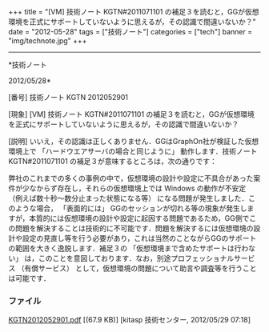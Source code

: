 ﻿+++
title = "[VM] 技術ノート KGTN#2011071101 の補足３を読むと，GGが仮想環境を正式にサポートしていないように思えるが，その認識で間違いないか？"
date = "2012-05-28"
tags = ["技術ノート"]
categories = ["tech"]
banner = "img/technote.jpg"
+++

-----------------------------------------------------------------------------------------------------------------------------

*技術ノート

2012/05/28*


[番号]
技術ノート KGTN 2012052901

[現象]
[VM] 技術ノート KGTN#2011071101
の補足３を読むと，GGが仮想環境を正式にサポートしていないように思えるが，その認識で間違いないか？

[説明]
いいえ，その認識は正しくありません．GGはGraphOn社が検証した仮想環境上で
「ハードウエアサーバの場合と同じように」 動作します．技術ノート
KGTN#2011071101 の補足３が意味するところは，次の通りです：

弊社のこれまでの多くの事例の中で，仮想環境の設計や設定に不具合があった案件が少なからず存在し，それらの仮想環境上では
Windows の動作が不安定 （例えば数十秒〜数分止まった状態になる等）
になる問題が発生しました．このような場合， 「表面的には」
GGのセッションが切れる等の現象が発生しますが，本質的には仮想環境の設計や設定に起因する問題であるため，GG側でこの問題を解決することは技術的に不可能です．問題を解決するには仮想環境の設計や設定の見直し等を行う必要があり，これは当然のことながらGGのサポートの範囲を大きく逸脱します．補足３の
「仮想環境まで含めたサポートは行わない」
は，このことを意図しております．なお，別途プロフェッショナルサービス
（有償サービス）
として，仮想環境の問題について助言や調査等を行うことは可能です．


### ファイル

 
 


[KGTN2012052901.pdf](http://techreport.kitasp.net/attachments/download/890/KGTN2012052901.pdf)
 [(67.9 KB)] [kitasp 技術センター, 2012/05/29
07:18]


 


 

